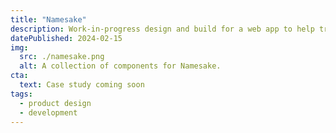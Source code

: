 ```yaml
---
title: "Namesake"
description: Work-in-progress design and build for a web app to help trans people navigate the (often byzantine) legal name change process.
datePublished: 2024-02-15
img:
  src: ./namesake.png
  alt: A collection of components for Namesake.
cta:
  text: Case study coming soon
tags:
  - product design
  - development
---
```

